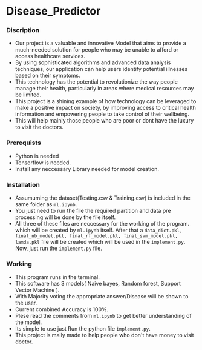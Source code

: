 # **Disease_Predictor**
### **Discription**
  - Our project is a valuable and innovative Model that aims to provide a much-needed solution for people who may be unable to afford or access healthcare services. <br>
  - By using sophisticated algorithms and advanced data analysis techniques, our application can help users identify potential illnesses based on their symptoms.<br>
  - This technology has the potential to revolutionize the way people manage their health, particularly in areas where medical resources may be limited. <br>
  - This project is a shining example of how technology can be leveraged to make a positive impact on society, by improving access to critical health information and   empowering people to take control of their wellbeing.<br>
  - This will help mainly those people who are poor or dont have the luxury to visit the doctors.

### **Prerequists**
* Python is needed
* Tensorflow is needed. 
* Install any neccessary Library needed for model creation.

### **Installation**
* Assumuming the dataset(Testing.csv & Training.csv) is included in the same folder as `ml.ipynb`.<br>
* You just need to run the file the required partition and data pre processing will be done by the file itself.<br>
* All three of these files are neccessary for the working of the program. which will be created by `ml.ipynb` itself.
After that a `data_dict.pkl, final_nb_model.pkl, final_rf_model.pkl, final_svm_model.pkl, lamda.pkl` file will be created which will be used in the `implement.py`.
Now, just run the `implement.py` file.

### Working
* This program runs in the terminal.
* This software has 3 models( Naive bayes, Random forest, Support Vector Machine ).
* With Majority voting the appropriate answer/Disease will be shown to the user.
* Current combined Accuracy is 100%.
* Plese read the comments from `ml.ipynb` to get better understanding of the model.
* Its simple to use just Run the python file `implement.py`.
* This project is maily made to help people who don't have money to visit doctor.